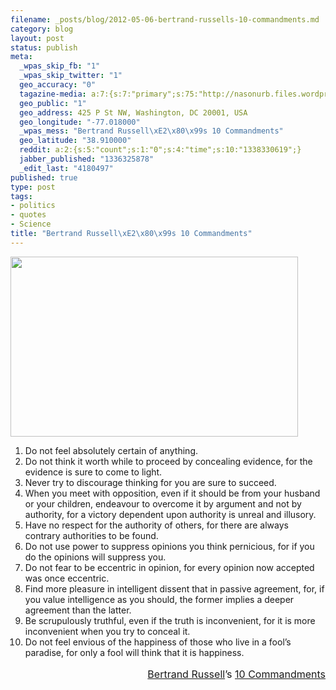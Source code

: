 ```yaml
--- 
filename: _posts/blog/2012-05-06-bertrand-russells-10-commandments.md
category: blog
layout: post
status: publish
meta: 
  _wpas_skip_fb: "1"
  _wpas_skip_twitter: "1"
  geo_accuracy: "0"
  tagazine-media: a:7:{s:7:"primary";s:75:"http://nasonurb.files.wordpress.com/2012/05/mysteries-2108100_1700570c.jpeg";s:6:"images";a:1:{s:75:"http://nasonurb.files.wordpress.com/2012/05/mysteries-2108100_1700570c.jpeg";a:6:{s:8:"file_url";s:75:"http://nasonurb.files.wordpress.com/2012/05/mysteries-2108100_1700570c.jpeg";s:5:"width";s:3:"460";s:6:"height";s:3:"288";s:4:"type";s:5:"image";s:4:"area";s:6:"132480";s:9:"file_path";s:0:"";}}s:6:"videos";a:0:{}s:11:"image_count";s:1:"1";s:6:"author";s:7:"4180497";s:7:"blog_id";s:7:"8438084";s:9:"mod_stamp";s:19:"2012-05-06 17:37:57";}
  geo_public: "1"
  geo_address: 425 P St NW, Washington, DC 20001, USA
  geo_longitude: "-77.018000"
  _wpas_mess: "Bertrand Russell\xE2\x80\x99s 10 Commandments"
  geo_latitude: "38.910000"
  reddit: a:2:{s:5:"count";s:1:"0";s:4:"time";s:10:"1338330619";}
  jabber_published: "1336325878"
  _edit_last: "4180497"
published: true
type: post
tags: 
- politics
- quotes
- Science
title: "Bertrand Russell\xE2\x80\x99s 10 Commandments"
---
```

<div><span style="font-size:medium;"><span style="line-height:24px;"><a href="http://nasonurb.files.wordpress.com/2012/05/mysteries-2108100_1700570c.jpeg"><img class="size-full wp-image-2391 aligncenter" title="mysteries-2108100_1700570c" src="http://nasonurb.files.wordpress.com/2012/05/mysteries-2108100_1700570c.jpeg" alt="" width="460" height="288" /></a></span></span></div>
<ol>
	<li>Do not feel absolutely certain of anything.</li>
	<li>Do not think it worth while to proceed by concealing evidence, for the evidence is sure to come to light.</li>
	<li>Never try to discourage thinking for you are sure to succeed.</li>
	<li>When you meet with opposition, even if it should be from your husband or your children, endeavour to overcome it by argument and not by authority, for a victory dependent upon authority is unreal and illusory.</li>
	<li>Have no respect for the authority of others, for there are always contrary authorities to be found.</li>
	<li>Do not use power to suppress opinions you think pernicious, for if you do the opinions will suppress you.</li>
	<li>Do not fear to be eccentric in opinion, for every opinion now accepted was once eccentric.</li>
	<li>Find more pleasure in intelligent dissent that in passive agreement, for, if you value intelligence as you should, the former implies a deeper agreement than the latter.</li>
	<li>Be scrupulously truthful, even if the truth is inconvenient, for it is more inconvenient when you try to conceal it.</li>
	<li>Do not feel envious of the happiness of those who live in a fool’s paradise, for only a fool will think that it is happiness.</li>
</ol>
<div style="text-align:right;"><span style="font-size:medium;"><span style="line-height:24px;"><a href="http://en.wikipedia.org/wiki/Bertrand_Russell">Bertrand Russell</a>’s <a href="https://www.google.com/search?sourceid=chrome&amp;ie=UTF-8&amp;q=Bertrand+Russell%E2%80%99s+10+Commandments">10 Commandments</a>
</span></span></div>
<p style="text-align:right;"><span style="font-size:medium;"><span style="line-height:24px;">
</span></span></p>
